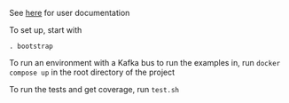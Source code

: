 See [here](https://vlindersoftware.github.io/python-event-superschema/) for user documentation

To set up, start with
```
. bootstrap
```

To run an environment with a Kafka bus to run the examples in, run `docker compose up` in the root directory of the project

To run the tests and get coverage, run `test.sh`
